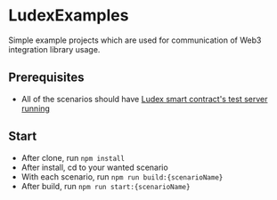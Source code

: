 # LudexExamples
Simple example projects which are used for communication of Web3 integration library usage.


## Prerequisites
- All of the scenarios should have [Ludex smart contract's test server running](https://github.com/LudexCS/LudexSmartContracts)

## Start
- After clone, run `npm install`
- After install, cd to your wanted scenario
- With each scenario, run `npm run build:{scenarioName}`
- After build, run `npm run start:{scenarioName}`
